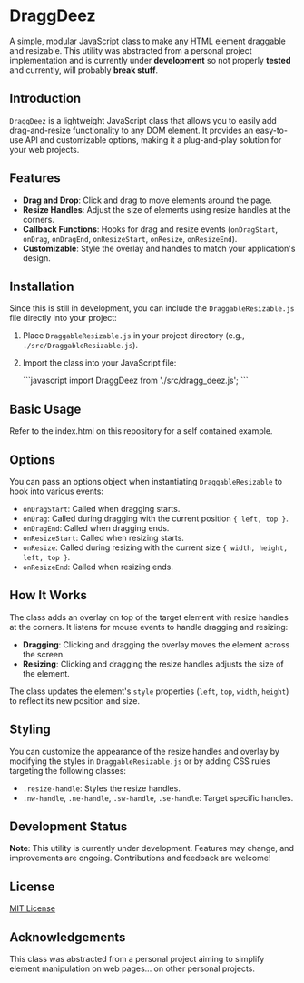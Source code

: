 
# DraggDeez

A simple, modular JavaScript class to make any HTML element draggable and resizable. This utility was abstracted from a personal project implementation and is currently under **development** so not properly **tested** and currently, will probably **break stuff**.

## Introduction

`DraggDeez` is a lightweight JavaScript class that allows you to easily add drag-and-resize functionality to any DOM element. It provides an easy-to-use API and customizable options, making it a plug-and-play solution for your web projects.

## Features

- **Drag and Drop**: Click and drag to move elements around the page.
- **Resize Handles**: Adjust the size of elements using resize handles at the corners.
- **Callback Functions**: Hooks for drag and resize events (`onDragStart`, `onDrag`, `onDragEnd`, `onResizeStart`, `onResize`, `onResizeEnd`).
- **Customizable**: Style the overlay and handles to match your application's design.

## Installation

Since this is still in development, you can include the `DraggableResizable.js` file directly into your project:

1. Place `DraggableResizable.js` in your project directory (e.g., `./src/DraggableResizable.js`).
2. Import the class into your JavaScript file:

   \`\`\`javascript
   import DraggDeez from './src/dragg_deez.js';
   \`\`\`

## Basic Usage

Refer to the index.html on this repository for a self contained example.

## Options

You can pass an options object when instantiating `DraggableResizable` to hook into various events:

- `onDragStart`: Called when dragging starts.
- `onDrag`: Called during dragging with the current position `{ left, top }`.
- `onDragEnd`: Called when dragging ends.
- `onResizeStart`: Called when resizing starts.
- `onResize`: Called during resizing with the current size `{ width, height, left, top }`.
- `onResizeEnd`: Called when resizing ends.

## How It Works

The class adds an overlay on top of the target element with resize handles at the corners. It listens for mouse events to handle dragging and resizing:

- **Dragging**: Clicking and dragging the overlay moves the element across the screen.
- **Resizing**: Clicking and dragging the resize handles adjusts the size of the element.

The class updates the element's `style` properties (`left`, `top`, `width`, `height`) to reflect its new position and size.

## Styling

You can customize the appearance of the resize handles and overlay by modifying the styles in `DraggableResizable.js` or by adding CSS rules targeting the following classes:

- `.resize-handle`: Styles the resize handles.
- `.nw-handle`, `.ne-handle`, `.sw-handle`, `.se-handle`: Target specific handles.

## Development Status

**Note**: This utility is currently under development. Features may change, and improvements are ongoing. Contributions and feedback are welcome!

## License

[MIT License](LICENSE)

## Acknowledgements

This class was abstracted from a personal project aiming to simplify element manipulation on web pages... on other personal projects.
